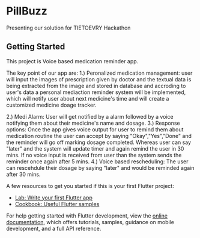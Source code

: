 # PillBuzz

Presenting our solution for TIETOEVRY Hackathon

## Getting Started

This project is Voice based medication reminder app.

The key point of our app are:
1.) Peronalized medication management:
user will input the images of prescription given by doctor and the textual data is being extracted from the image and stored in database and accroding to user's data a personal mediaction reminder system will be implemented, which will notify user about next medicine's time and will create a customized medicine doage tracker.

2.) Medi Alarm: 
User will get notified by a alarm followed by a voice notifying them about their medicine's name and dosage.
3.) Response options:
Once the app gives voice output for user to remind them about medication routine the user can accept by saying "Okay","Yes","Done" and the reminder will go off marking dosage completed. Whereas user can say "later" and the system will update timer and again remind the user in 30 mins. If no voice input is received from user than the system sends the reminder once again after 5 mins.
4.) Voice based rescheduling:
The user can rescehdule their dosage by saying "later" and would be reminded again after 30 mins. 


A few resources to get you started if this is your first Flutter project:

- [Lab: Write your first Flutter app](https://docs.flutter.dev/get-started/codelab)
- [Cookbook: Useful Flutter samples](https://docs.flutter.dev/cookbook)

For help getting started with Flutter development, view the
[online documentation](https://docs.flutter.dev/), which offers tutorials,
samples, guidance on mobile development, and a full API reference.
